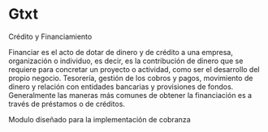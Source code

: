 # Gtxt
Crédito y Financiamiento

Financiar es el acto de dotar de dinero y de crédito a una empresa, organización o individuo, es decir, es la contribución de dinero que se requiere para concretar un proyecto o actividad, como ser el desarrollo del propio negocio. Tesorería, gestión de los cobros y pagos, movimiento de dinero y relación con entidades bancarias y provisiones de fondos. Generalmente las maneras más comunes de obtener la financiación es a través de préstamos o de créditos.

Modulo diseñado para la implementación de cobranza
